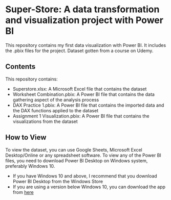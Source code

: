 # Super-Store: A data transformation and visualization project with Power BI

This repository contains my first data visualization with Power BI. It includes the .pbix files for the project.
Dataset gotten from a course on Udemy.

## Contents
This repository contains:
- Superstore.xlsx: A Microsoft Excel file that contains the dataset
- Worksheet Combination.pbix: A Power BI file that contains the data gathering aspect of the analysis process
- DAX Practice 1.pbix: A Power BI file that contains the imported data and the DAX functions applied to the dataset
- Assignment 1 Visualization.pbix: A Power BI file that contains the visualizations from the dataset

## How to View
To view the dataset, you can use Google Sheets, Microsoft Excel Desktop/Online or any spreadsheet software. 
To view any of the Power BI files, you need to download Power BI Desktop on Windows system, preferably Windows 10. 
- If you have Windows 10 and above, I recommend that you download Power BI Desktop from the Windows Store
- If you are using a version below Windows 10, you can download the app from [here](https://powerbi.microsoft.com/en-us/downloads/) 

